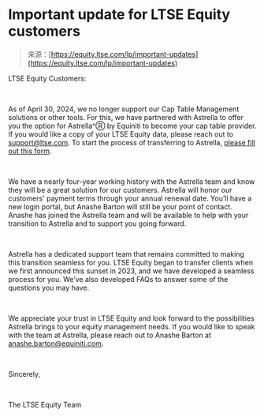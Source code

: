 <!--yml
category: 未分类
date: 2024-05-27 15:13:33
-->

# Important update for LTSE Equity customers

> 来源：[https://equity.ltse.com/lp/important-updates](https://equity.ltse.com/lp/important-updates)

LTSE Equity Customers: 

‍

As of April 30, 2024, we no longer support our Cap Table Management solutions or other tools. For this, we have partnered with Astrella to offer you the option for Astrella^Ⓡ by Equiniti to become your cap table provider. If you would like a copy of your LTSE Equity data, please reach out to [support@ltse.com](mailto:support@ltse.com). To start the process of transferring to Astrella, [please fill out this form](https://share.hsforms.com/1QAhVClS4QPGe22mDNnal8Q5lokp).

‍

We have a nearly four-year working history with the Astrella team and know they will be a great solution for our customers. Astrella will honor our customers' payment terms through your annual renewal date. You’ll have a new login portal, but Anashe Barton will still be your point of contact. Anashe has joined the Astrella team and will be available to help with your transition to Astrella and to support you going forward.

‍

Astrella has a dedicated support team that remains committed to making this transition seamless for you. LTSE Equity began to transfer clients when we first announced this sunset in 2023, and we have developed a seamless process for you. We’ve also developed FAQs to answer some of the questions you may have. 

‍

We appreciate your trust in LTSE Equity and look forward to the possibilities Astrella brings to your equity management needs. If you would like to speak with the team at Astrella, please reach out to Anashe Barton at anashe.barton@equiniti.com.

‍

Sincerely,

‍

The LTSE Equity Team

‍